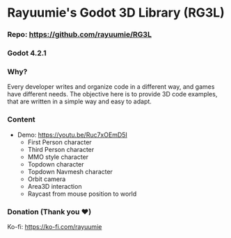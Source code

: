 # Rayuumie's Godot 3D Library (RG3L)
### Repo: https://github.com/rayuumie/RG3L
### Godot 4.2.1

### Why?
Every developer writes and organize code in a different way, and games have different needs.
The objective here is to provide 3D code examples, that are written in a simple way and easy to adapt.

### Content
* Demo: https://youtu.be/Ruc7xOEmD5I
	* First Person character
	* Third Person character
	* MMO style character
	* Topdown character
	* Topdown Navmesh character
	* Orbit camera
	* Area3D interaction
	* Raycast from mouse position to world

### Donation (Thank you ❤)
Ko-fi: https://ko-fi.com/rayuumie
